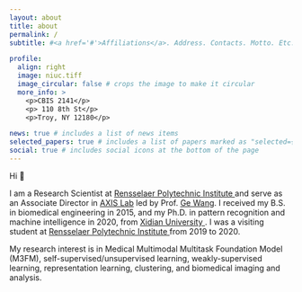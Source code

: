 ```yaml
---
layout: about
title: about
permalink: /
subtitle: #<a href='#'>Affiliations</a>. Address. Contacts. Motto. Etc.

profile:
  align: right
  image: niuc.tiff
  image_circular: false # crops the image to make it circular
  more_info: >
    <p>CBIS 2141</p>
    <p> 110 8th St</p>
    <p>Troy, NY 12180</p>

news: true # includes a list of news items
selected_papers: true # includes a list of papers marked as "selected={true}"
social: true # includes social icons at the bottom of the page
---
```


Hi :wave:

I am a Research Scientist at <a href="https://www.rpi.edu/"> Rensselaer Polytechnic Institute </a> and serve as an Associate Director in <a href="https://wang-axis.github.io/">AXIS Lab</a> 
led by Prof. <a href="https://faculty.rpi.edu/ge-wang"> Ge Wang</a>.
I received my B.S. in biomedical engineering in 2015, and my Ph.D. in pattern recognition and machine intelligence in 2020,
from <a href="https://en.xidian.edu.cn/">Xidian University </a>.
I was a visiting student 
at <a href="https://www.rpi.edu/"> Rensselaer Polytechnic Institute </a> from 2019 to 2020.

My research interest is in Medical Multimodal Multitask Foundation Model (M3FM), self-supervised/unsupervised learning, weakly-supervised learning,
representation learning, clustering, and biomedical imaging and analysis.
